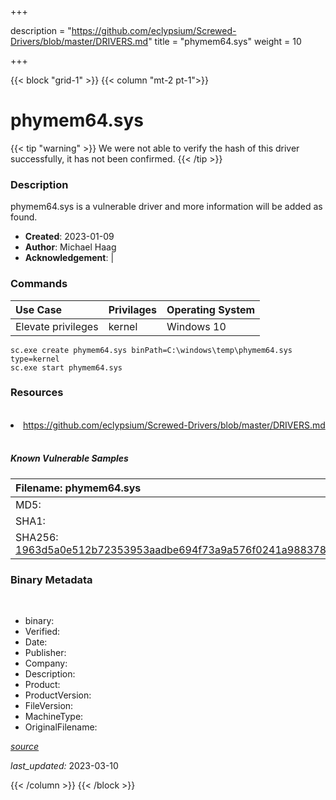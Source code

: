 +++

description = "https://github.com/eclypsium/Screwed-Drivers/blob/master/DRIVERS.md"
title = "phymem64.sys"
weight = 10

+++


{{< block "grid-1" >}}
{{< column "mt-2 pt-1">}}




# phymem64.sys 


{{< tip "warning" >}}
We were not able to verify the hash of this driver successfully, it has not been confirmed.
{{< /tip >}}




### Description


phymem64.sys is a vulnerable driver and more information will be added as found.


- **Created**: 2023-01-09
- **Author**: Michael Haag
- **Acknowledgement**:  | [](https://twitter.com/)

### Commands

| Use Case | Privilages | Operating System | 
|:---- | ---- | ---- |
| Elevate privileges | kernel | Windows 10 |

```
sc.exe create phymem64.sys binPath=C:\windows\temp\phymem64.sys type=kernel
sc.exe start phymem64.sys
```

### Resources
<br>


<li><a href=" https://github.com/eclypsium/Screwed-Drivers/blob/master/DRIVERS.md"> https://github.com/eclypsium/Screwed-Drivers/blob/master/DRIVERS.md</a></li>


<br>


##### Known Vulnerable Samples

| Filename: phymem64.sys |
|:---- |
|MD5: <a href="https://www.virustotal.com/gui/file/{&#39;Filename&#39;: &#39;phymem64.sys&#39;, &#39;MD5&#39;: &#39;&#39;, &#39;SHA1&#39;: &#39;&#39;, &#39;SHA256&#39;: &#39;1963d5a0e512b72353953aadbe694f73a9a576f0241a988378fa40bf574eda52&#39;}"></a>|
|SHA1: <a href="https://www.virustotal.com/gui/file/{&#39;Filename&#39;: &#39;phymem64.sys&#39;, &#39;MD5&#39;: &#39;&#39;, &#39;SHA1&#39;: &#39;&#39;, &#39;SHA256&#39;: &#39;1963d5a0e512b72353953aadbe694f73a9a576f0241a988378fa40bf574eda52&#39;}"></a>|
|SHA256: <a href="https://www.virustotal.com/gui/file/{&#39;Filename&#39;: &#39;phymem64.sys&#39;, &#39;MD5&#39;: &#39;&#39;, &#39;SHA1&#39;: &#39;&#39;, &#39;SHA256&#39;: &#39;1963d5a0e512b72353953aadbe694f73a9a576f0241a988378fa40bf574eda52&#39;}">1963d5a0e512b72353953aadbe694f73a9a576f0241a988378fa40bf574eda52</a>|




### Binary Metadata
<br>

- binary: 
- Verified: 
- Date: 
- Publisher: 
- Company: 
- Description: 
- Product: 
- ProductVersion: 
- FileVersion: 
- MachineType: 
- OriginalFilename: 

[*source*](https://github.com/magicsword-io/LOLDrivers/tree/main/yaml/phymem64.sys.yml)

*last_updated:* 2023-03-10


{{< /column >}}
{{< /block >}}
